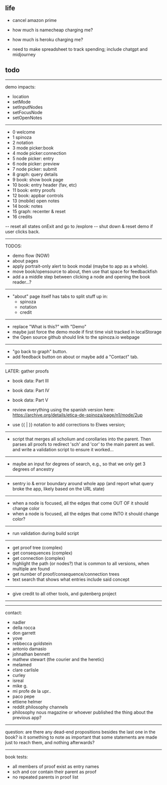 ## life

- cancel amazon prime
- how much is namecheap charging me?
- how much is heroku charging me?

- need to make spreadsheet to track spending;
  include chatgpt and midjourney

## todo

---

demo impacts:

- location
- setMode
- setInputNodes
- setFocusNode
- setOpenNotes

---

- 0 welcome
- 1 spinoza
- 2 notation
- 3 mode picker:book
- 4 mode picker:connection
- 5 node picker: entry
- 6 node picker: preview
- 7 node picker: submit
- 8 graph: query details
- 9 book: show book page
- 10 book: entry header (fav, etc)
- 11 book: entry proofs
- 12 book: appbar controls
- 13 (mobile) open notes
- 14 book: notes
- 15 graph: recenter & reset
- 16 credits

-- reset all states onExit and go to /explore
-- shut down & reset demo if user clicks back.

---

TODOS:

- demo flow (NOW)
- about pages
- apply portrait-only alert to book modal (maybe to app as a whole).
- move book/opensource to about, then use that space for feedbackfish
- add a a middle step between clicking a node and opening the book reader...?

---

- "about" page itself has tabs to split stuff up in:
  - spinoza
  - notation
  - credit

---

- replace "What is this?" with "Demo"
- maybe just force the demo mode if first time visit tracked in localStorage
- the Open source github should link to the spinoza.io webpage

---

- "go back to graph" button.
- add feedback button on about
  or maybe add a "Contact" tab.

---

LATER: gather proofs

- book data: Part III
- book data: Part IV
- book data: Part V

- review everything using the spanish version here:
  https://archive.org/details/etica-de-spinoza/page/n1/mode/2up

- use {{ | }} notation to add corrections to Elwes version;

---

- script that merges all scholium and corollaries into the parent. Then parses all proofs to redirect 'sch' and 'cor' to the main parent as well. and write a validation script to ensure it worked...

---

- maybe an input for degrees of search, e.g., so that we only get 3 degrees of ancestry

---

- sentry io & error boundary around whole app
  (and report what query broke the app, likely based on the URL state)

---

- when a node is focused, all the edges that come OUT OF it should change color
- when a node is focused, all the edges that come INTO it should change color?

---

- run validation during build script

---

- get proof tree (complex)
- get consequences (complex)
- get connection (complex)
- highlight the path (or nodes?) that is common to all versions, when multiple are found
- get number of proof/consequence/connection trees
- text search that shows what entries include said concept

---

- give credit to all other tools, and gutenberg project

---

---

contact:

- nadler
- della rocca
- don garrett
- yove
- rebbecca goldstein
- antonio damasio
- johnathan bennett
- mathew stewart (the courier and the heretic)
- melamed
- clare carlisle
- curley
- isreal
- mike g.
- mi profe de la upr..
- paco pepe
- ettiene helmer
- reddit philosophy channels
- philosophy nous magazine or whoever published the thing about the previous app?

---

question: are there any dead-end propositions besides the last one in the book? is it something to note as important that some statements are made just to reach them, and nothing afterwards?

---

book tests:

- all members of proof exist as entry names
- sch and cor contain their parent as proof
- no repeated parents in proof list
